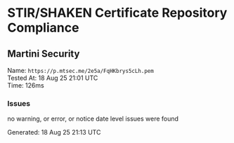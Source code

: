 # STIR/SHAKEN Certificate Repository Compliance

## Martini Security

Name: `https://p.mtsec.me/2e5a/FqHKbrys5cLh.pem`\
Tested At: 18 Aug 25 21:01 UTC\
Time: 126ms

### Issues

no warning, or error, or notice date level issues were found

Generated: 18 Aug 25 21:13 UTC